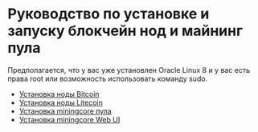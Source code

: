 # Руководство по установке и запуску блокчейн нод и майнинг пула

Предполагается, что у вас уже установлен Oracle Linux 8 и у вас есть права root или возможность использовать команду sudo.
- [Установка ноды Bitcoin](bitcoin-node-install.md)
- [Установка ноды Litecoin](litecoin-node-install.md)
- [Установка miningcore пула](miningcore-install.md)
- [Установка miningcore Web UI]()
